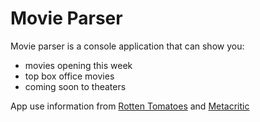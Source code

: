 # Movie Parser

Movie parser is a console application that can show you:
* movies opening this week
* top box office movies
* coming soon to theaters

App use information from [Rotten Tomatoes](https://www.rottentomatoes.com/) and [Metacritic](http://www.metacritic.com/)


